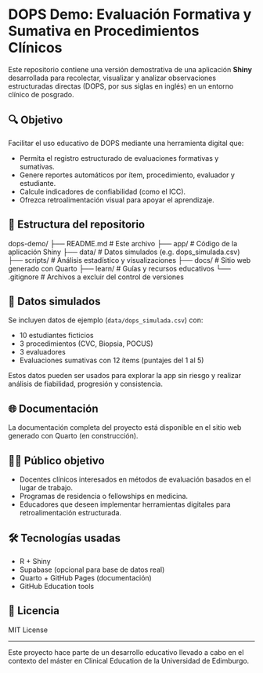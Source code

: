 

# DOPS Demo: Evaluación Formativa y Sumativa en Procedimientos Clínicos

Este repositorio contiene una versión demostrativa de una aplicación **Shiny** desarrollada para recolectar, visualizar y analizar observaciones estructuradas directas (DOPS, por sus siglas en inglés) en un entorno clínico de posgrado.

## 🔍 Objetivo

Facilitar el uso educativo de DOPS mediante una herramienta digital que:

- Permita el registro estructurado de evaluaciones formativas y sumativas.
- Genere reportes automáticos por ítem, procedimiento, evaluador y estudiante.
- Calcule indicadores de confiabilidad (como el ICC).
- Ofrezca retroalimentación visual para apoyar el aprendizaje.

## 📁 Estructura del repositorio
  
dops-demo/
  ├── README.md            # Este archivo
  ├── app/                 # Código de la aplicación Shiny
  ├── data/                # Datos simulados (e.g. dops_simulada.csv)
  ├── scripts/             # Análisis estadístico y visualizaciones
  ├── docs/                # Sitio web generado con Quarto
  ├── learn/               # Guías y recursos educativos
  └── .gitignore           # Archivos a excluir del control de versiones
  

## 🧪 Datos simulados

Se incluyen datos de ejemplo (`data/dops_simulada.csv`) con:

- 10 estudiantes ficticios
- 3 procedimientos (CVC, Biopsia, POCUS)
- 3 evaluadores
- Evaluaciones sumativas con 12 ítems (puntajes del 1 al 5)

Estos datos pueden ser usados para explorar la app sin riesgo y realizar análisis de fiabilidad, progresión y consistencia.

## 🌐 Documentación

La documentación completa del proyecto está disponible en el sitio web generado con Quarto (en construcción).

## 👨‍🏫 Público objetivo

- Docentes clínicos interesados en métodos de evaluación basados en el lugar de trabajo.
- Programas de residencia o fellowships en medicina.
- Educadores que deseen implementar herramientas digitales para retroalimentación estructurada.

## 🛠️ Tecnologías usadas

- R + Shiny
- Supabase (opcional para base de datos real)
- Quarto + GitHub Pages (documentación)
- GitHub Education tools

## 📄 Licencia

MIT License

---

Este proyecto hace parte de un desarrollo educativo llevado a cabo en el contexto del máster en Clinical Education de la Universidad de Edimburgo.